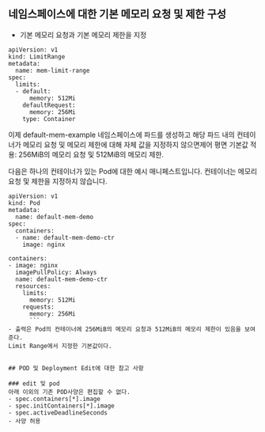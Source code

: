 ## 네임스페이스에 대한 기본 메모리 요청 및 제한 구성
- 기본 메모리 요청과 기본 메모리 제한을 지정

```
apiVersion: v1
kind: LimitRange
metadata:
  name: mem-limit-range
spec:
  limits:
  - default:
      memory: 512Mi
    defaultRequest:
      memory: 256Mi
    type: Container
```
이제 default-mem-example 네임스페이스에 파드를 생성하고 해당 파드 내의 컨테이너가 메모리 요청 및 메모리 제한에 대해 자체 값을 지정하지 않으면제어 평면 기본값 적용: 256MiB의 메모리 요청 및 512MiB의 메모리 제한.

다음은 하나의 컨테이너가 있는 Pod에 대한 예시 매니페스트입니다. 컨테이너는 메모리 요청 및 제한을 지정하지 않습니다.

```
apiVersion: v1
kind: Pod
metadata:
  name: default-mem-demo
spec:
  containers:
  - name: default-mem-demo-ctr
    image: nginx
```

```
containers:
- image: nginx
  imagePullPolicy: Always
  name: default-mem-demo-ctr
  resources:
    limits:
      memory: 512Mi
    requests:
      memory: 256Mi
      ```
- 출력은 Pod의 컨테이너에 256MiB의 메모리 요청과 512MiB의 메모리 제한이 있음을 보여준다.
Limit Range에서 지정한 기본값이다.


## POD 및 Deployment Edit에 대한 참고 사항

### edit 및 pod
아래 이외의 기존 POD사양은 편집할 수 없다.
- spec.containers[*].image
- spec.initContainers[*].image
- spec.activeDeadlineSeconds
- 사양 허용

